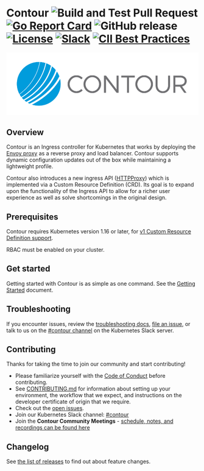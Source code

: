 # Contour ![Build and Test Pull Request](https://github.com/projectcontour/contour/workflows/Build%20and%20Test%20Pull%20Request/badge.svg) [![Go Report Card](https://goreportcard.com/badge/github.com/projectcontour/contour)](https://goreportcard.com/report/github.com/projectcontour/contour) ![GitHub release](https://img.shields.io/github/release/projectcontour/contour.svg) [![License](https://img.shields.io/badge/License-Apache%202.0-blue.svg)](https://opensource.org/licenses/Apache-2.0) [![Slack](https://img.shields.io/badge/slack-join%20chat-e01563.svg?logo=slack)](https://kubernetes.slack.com/messages/contour) [![CII Best Practices](https://bestpractices.coreinfrastructure.org/projects/4141/badge)](https://bestpractices.coreinfrastructure.org/projects/4141)


![Contour is fun at parties!](contour.png)

## Overview

Contour is an Ingress controller for Kubernetes that works by deploying the [Envoy proxy](https://www.envoyproxy.io/) as a reverse proxy and load balancer.
Contour supports dynamic configuration updates out of the box while maintaining a lightweight profile.

Contour also introduces a new ingress API ([HTTPProxy](/site/docs/main/httpproxy.md)) which is implemented via a Custom Resource Definition (CRD).
Its goal is to expand upon the functionality of the Ingress API to allow for a richer user experience as well as solve shortcomings in the original design.

## Prerequisites

Contour requires Kubernetes version 1.16 or later, for [v1 Custom Resource Definition support](https://kubernetes.io/blog/2019/09/18/kubernetes-1-16-release-announcement/#custom-resources-reach-general-availability).

RBAC must be enabled on your cluster.

## Get started

Getting started with Contour is as simple as one command.
See the [Getting Started](https://projectcontour.io/getting-started) document.

## Troubleshooting

If you encounter issues, review the [troubleshooting docs](/site/docs/main/troubleshooting.md), [file an issue](https://github.com/projectcontour/contour/issue), or talk to us on the [#contour channel](https://kubernetes.slack.com/messages/contour) on the Kubernetes Slack server.

## Contributing

Thanks for taking the time to join our community and start contributing!

- Please familiarize yourself with the [Code of Conduct](/CODE_OF_CONDUCT.md) before contributing.
- See [CONTRIBUTING.md](/CONTRIBUTING.md) for information about setting up your environment, the workflow that we expect, and instructions on the developer certificate of origin that we require.
- Check out the [open issues](https://github.com/projectcontour/contour/issues).
- Join our Kubernetes Slack channel: [#contour](https://kubernetes.slack.com/messages/contour/)
- Join the **Contour Community Meetings** - [schedule, notes, and recordings can be found here](https://projectcontour.io/community)

## Changelog

See [the list of releases](https://github.com/projectcontour/contour/releases) to find out about feature changes.
